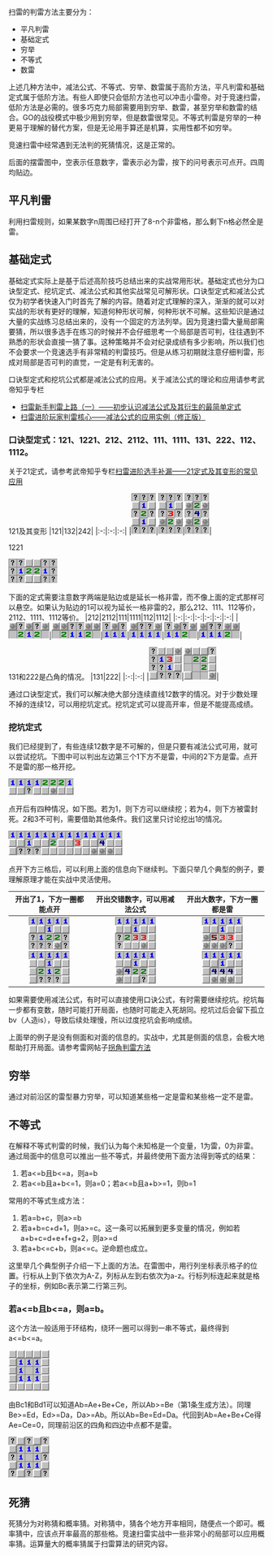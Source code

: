 扫雷的判雷方法主要分为：
- 平凡判雷
- 基础定式
- 穷举
- 不等式
- 数雷

上述几种方法中，减法公式、不等式、穷举、数雷属于高阶方法，平凡判雷和基础定式属于低阶方法。有些人即使只会低阶方法也可以冲击小雷帝。对于竞速扫雷，低阶方法是必需的。很多巧克力局部需要用到穷举、数雷，甚至穷举和数雷的结合。GO的战役模式中极少用到穷举，但是数雷很常见。不等式判雷是穷举的一种更易于理解的替代方案，但是无论用手算还是机算，实用性都不如穷举。

竞速扫雷中经常遇到无法判的死猜情况，这是正常的。

后面的摆雷图中，空表示任意数字，雷表示必为雷，按下的问号表示可点开。四周均贴边。

## 平凡判雷
利用扫雷规则，如果某数字n周围已经打开了8-n个非雷格，那么剩下n格必然全是雷。

## 基础定式
基础定式实际上是基于后述高阶技巧总结出来的实战常用形状。基础定式也分为口诀型定式、挖坑定式、减法公式和其他实战常见可解形状。口诀型定式和减法公式仅为初学者快速入门时首先了解的内容。随着对定式理解的深入，渐渐的就可以对实战的形状有更好的理解，知道何种形状可解，何种形状不可解。这些知识是通过大量的实战练习总结出来的，没有一个固定的方法列举。因为竞速扫雷大量局部需要猜，所以很多选手在练习的时候并不会仔细思考一个局部是否可判，往往遇到不熟悉的形状会直接一猜了事。这种策略并不会对纪录成绩有多少影响，所以我们也不会要求一个竞速选手有非常精的判雷技巧。但是从练习初期就注意仔细判雷，形成对局部是否可判的直觉，一定是有利无害的。

口诀型定式和挖坑公式都是减法公式的应用。关于减法公式的理论和应用请参考武帝知乎专栏
- [扫雷新手判雷上路（一）——初步认识减法公式及其衍生的最简单定式](https://zhuanlan.zhihu.com/p/27439584)
- [扫雷进阶玩家判雷核心——减法公式的应用实例（修正版）](https://zhuanlan.zhihu.com/p/28176578)

### 口诀型定式：121、1221、212、2112、111、1111、131、222、112、1112。

关于21定式，请参考武帝知乎专栏[扫雷进阶选手补漏——21定式及其变形的常见应用](https://zhuanlan.zhihu.com/p/27762182)

121及其变形
|121|132|242|
|:-:|:-:|:-:|
|![img1](images/1.png "img1")|![img2](images/2.png "img2")|![img3](images/3.png "img3")|

1221

![img4](images/4.png "img4")

下面的定式需要注意数字两端是贴边或是延长一格非雷，而不像上面的定式那样可以悬空。如果认为贴边的1可以视为延长一格非雷的2，那么212、111、112等价，2112、1111、1112等价。
|212|2112|111|1111|112|1112|
|:-:|:-:|:-:|:-:|:-:|:-:|
|![img5](images/5.png "img5")|![img6](images/6.png "img6")|![img7](images/7.png "img7")|![img8](images/8.png "img8")|![img9](images/9.png "img9")|![img10](images/10.png "img10")|

131和222是凸角的情况。
|131|222|
|:-:|:-:|
|![img11](images/11.png "img11")|![img12](images/12.png "img12")|

通过口诀型定式，我们可以解决绝大部分连续直线12数字的情况。对于少数处理不掉的连续12，可以用挖坑定式。挖坑定式可以提高开率，但是不能提高成绩。

### 挖坑定式

我们已经提到了，有些连续12数字是不可解的，但是只要有减法公式可用，就可以尝试挖坑。下图中可以判出左边第三个1下方不是雷，中间的2下方是雷。点开不是雷的那一格开挖。

![img13](images/13.png "img13")

点开后有四种情况，如下图。若为1，则下方可以继续挖；若为4，则下方被雷封死。2和3不可判，需要借助其他条件。我们这里只讨论挖出1的情况。

![img14](images/14.png "img14")

点开下方三格后，可以利用上面的信息向下继续判。下面只举几个典型的例子，要理解原理才能在实战中灵活使用。

|开出了1，下方一圈都能点开|开出交错数字，可以用减法公式|开出大数字，下方一圈都是雷|
|:-:|:-:|:-:|
|![img15](images/15.png "img15") ![img16](images/16.png "img16")|![img17](images/17.png "img17") ![img18](images/18.png "img18")|![img19](images/19.png "img19") ![img20](images/20.png "img20")|

如果需要使用减法公式，有时可以直接使用口诀公式，有时需要继续挖坑。挖坑每一步都有变数，随时可能打开局面，也随时可能走入死胡同。挖坑过后会留下孤立bv（人造is），导致后续处理慢，所以过度挖坑会影响成绩。

上面举的例子是没有侧面和对面的信息的。实战中，尤其是侧面的信息，会极大地帮助打开局面。请参考雷网帖子[拐角判雷方法](http://saolei.wang/BBS/Title.asp?Id=14160)

## 穷举
通过对前沿区的雷型暴力穷举，可以知道某些格一定是雷和某些格一定不是雷。

## 不等式
在解释不等式判雷的时候，我们认为每个未知格是一个变量，1为雷，0为非雷。通过局面中的信息可以推出一些不等式，并最终使用下面方法得到等式的结果：
1. 若a<=b且b<=a，则a=b
2. 若a<=b且a+b<=1，则a=0；若a<=b且a+b>=1，则b=1

常用的不等式生成方法：
1. 若a=b+c，则a>=b
2. 若a+b=c+d+1，则a>=c。这一条可以拓展到更多变量的情况，例如若a+b+c=d+e+f+g+2，则a>=d
3. 若a+b<=c+b，则a<=c。逆命题也成立。

这里举几个典型例子介绍一下上面的方法。在雷图中，用行列坐标表示格子的位置。行标从上到下依次为A-Z，列标从左到右依次为a-z。行标列标连起来就是格子的坐标，例如Bc表示第二行第三列。

### 若a<=b且b<=a，则a=b。
这个方法一般适用于环结构，绕环一圈可以得到一串不等式，最终得到a<=b<=a。

![img21](images/21.png "img21")

由Bc1和Bd1可以知道Ab=Ae+Be+Ce，所以Ab>=Be（第1条生成方法）。同理Be>=Ed，Ed>=Da，Da>=Ab。所以Ab=Be=Ed=Da。代回到Ab=Ae+Be+Ce得Ae=Ce=0，同理前沿区的四角和四边中点都不是雷。

![img22](images/22.png "img22")

## 死猜
死猜分为对称猜和概率猜。对称猜中，猜各个地方开率相同，随便点一个即可。概率猜中，应该点开率最高的那些格。竞速扫雷实战中一些非常小的局部可以应用概率猜。运算量大的概率猜属于扫雷算法的研究内容。
